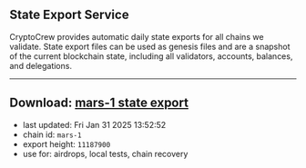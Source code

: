 ## State Export Service
CryptoCrew provides automatic daily state exports for all chains we validate. State export files can be used as genesis files and are a snapshot of the current blockchain state, including all validators, accounts, balances, and delegations.

---
**Download: [mars-1 state export](https://ccv-s3.nbg1.your-objectstorage.com/SERVICE/mars/mars-1_export_11187900.json)**
---

- last updated: Fri Jan 31 2025 13:52:52
- chain id: `mars-1`
- export height: `11187900`
- use for: airdrops, local tests, chain recovery
